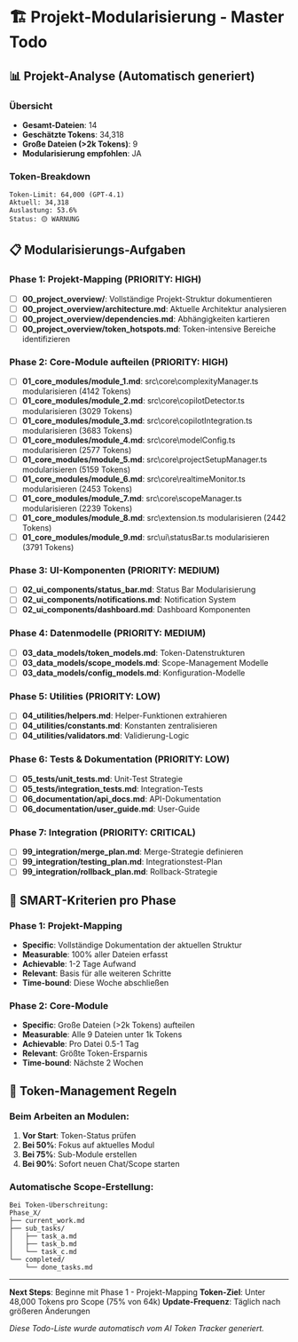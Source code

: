 # 🏗️ Projekt-Modularisierung - Master Todo

## 📊 Projekt-Analyse (Automatisch generiert)

### Übersicht
- **Gesamt-Dateien**: 14
- **Geschätzte Tokens**: 34,318
- **Große Dateien (>2k Tokens)**: 9
- **Modularisierung empfohlen**: JA

### Token-Breakdown
```
Token-Limit: 64,000 (GPT-4.1)
Aktuell: 34,318
Auslastung: 53.6%
Status: 🟡 WARNUNG
```

## 📋 Modularisierungs-Aufgaben

### Phase 1: Projekt-Mapping (PRIORITY: HIGH)
- [ ] **00_project_overview/**: Vollständige Projekt-Struktur dokumentieren
- [ ] **00_project_overview/architecture.md**: Aktuelle Architektur analysieren
- [ ] **00_project_overview/dependencies.md**: Abhängigkeiten kartieren
- [ ] **00_project_overview/token_hotspots.md**: Token-intensive Bereiche identifizieren

### Phase 2: Core-Module aufteilen (PRIORITY: HIGH)
- [ ] **01_core_modules/module_1.md**: src\core\complexityManager.ts modularisieren (4142 Tokens)
- [ ] **01_core_modules/module_2.md**: src\core\copilotDetector.ts modularisieren (3029 Tokens)
- [ ] **01_core_modules/module_3.md**: src\core\copilotIntegration.ts modularisieren (3683 Tokens)
- [ ] **01_core_modules/module_4.md**: src\core\modelConfig.ts modularisieren (2577 Tokens)
- [ ] **01_core_modules/module_5.md**: src\core\projectSetupManager.ts modularisieren (5159 Tokens)
- [ ] **01_core_modules/module_6.md**: src\core\realtimeMonitor.ts modularisieren (2453 Tokens)
- [ ] **01_core_modules/module_7.md**: src\core\scopeManager.ts modularisieren (2239 Tokens)
- [ ] **01_core_modules/module_8.md**: src\extension.ts modularisieren (2442 Tokens)
- [ ] **01_core_modules/module_9.md**: src\ui\statusBar.ts modularisieren (3791 Tokens)

### Phase 3: UI-Komponenten (PRIORITY: MEDIUM)
- [ ] **02_ui_components/status_bar.md**: Status Bar Modularisierung
- [ ] **02_ui_components/notifications.md**: Notification System
- [ ] **02_ui_components/dashboard.md**: Dashboard Komponenten

### Phase 4: Datenmodelle (PRIORITY: MEDIUM) 
- [ ] **03_data_models/token_models.md**: Token-Datenstrukturen
- [ ] **03_data_models/scope_models.md**: Scope-Management Modelle
- [ ] **03_data_models/config_models.md**: Konfiguration-Modelle

### Phase 5: Utilities (PRIORITY: LOW)
- [ ] **04_utilities/helpers.md**: Helper-Funktionen extrahieren
- [ ] **04_utilities/constants.md**: Konstanten zentralisieren
- [ ] **04_utilities/validators.md**: Validierung-Logic

### Phase 6: Tests & Dokumentation (PRIORITY: LOW)
- [ ] **05_tests/unit_tests.md**: Unit-Test Strategie
- [ ] **05_tests/integration_tests.md**: Integration-Tests
- [ ] **06_documentation/api_docs.md**: API-Dokumentation
- [ ] **06_documentation/user_guide.md**: User-Guide

### Phase 7: Integration (PRIORITY: CRITICAL)
- [ ] **99_integration/merge_plan.md**: Merge-Strategie definieren
- [ ] **99_integration/testing_plan.md**: Integrationstest-Plan
- [ ] **99_integration/rollback_plan.md**: Rollback-Strategie

## 🎯 SMART-Kriterien pro Phase

### Phase 1: Projekt-Mapping
- **Specific**: Vollständige Dokumentation der aktuellen Struktur
- **Measurable**: 100% aller Dateien erfasst
- **Achievable**: 1-2 Tage Aufwand
- **Relevant**: Basis für alle weiteren Schritte
- **Time-bound**: Diese Woche abschließen

### Phase 2: Core-Module
- **Specific**: Große Dateien (>2k Tokens) aufteilen
- **Measurable**: Alle 9 Dateien unter 1k Tokens
- **Achievable**: Pro Datei 0.5-1 Tag
- **Relevant**: Größte Token-Ersparnis
- **Time-bound**: Nächste 2 Wochen

## 🚦 Token-Management Regeln

### Beim Arbeiten an Modulen:
1. **Vor Start**: Token-Status prüfen
2. **Bei 50%**: Fokus auf aktuelles Modul
3. **Bei 75%**: Sub-Module erstellen
4. **Bei 90%**: Sofort neuen Chat/Scope starten

### Automatische Scope-Erstellung:
```
Bei Token-Überschreitung:
Phase_X/
├── current_work.md
├── sub_tasks/
│   ├── task_a.md
│   ├── task_b.md
│   └── task_c.md
└── completed/
    └── done_tasks.md
```

---

**Next Steps**: Beginne mit Phase 1 - Projekt-Mapping
**Token-Ziel**: Unter 48,000 Tokens pro Scope (75% von 64k)
**Update-Frequenz**: Täglich nach größeren Änderungen

*Diese Todo-Liste wurde automatisch vom AI Token Tracker generiert.*
